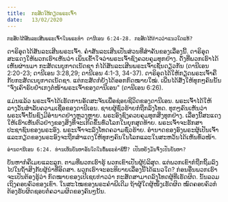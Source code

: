```yaml
---
title:  ກະສັດໃຫ້ກຽດພຣະເຈົ້າ
date:   13/02/2020
---
```


`ກະສັດໄດ້ສັນລະເສີນພຣະເຈົ້າໃນພຣະທຳ ດານີເອນ 6:24-28. ກະສັດໄດ້ກ່າວວ່າແນວໃດແທ້?`

ດາຣິອຸດໄດ້ສັນລະເສີນພຣະເຈົ້າ. ຄຳສັນລະເສີນເປັນສ່ວນທີ່ສຳຄັນຂອງເລື່ອງນີ້. ດາຣິອຸດສະແດງໃຫ້ພວກເຮົາເຫັນວ່າ ເພິ່ນເຂົ້າໃຈວ່າພຣະເຈົ້າຊົງຄວບຄຸມທຸກຢ່າງ. ດັ່ງທີ່ພວກເຮົາໄດ້ເຫັນຜ່ານມາ ກະສັດເນບູກາດເນັດຊາ ກໍໄດ້ສັນລະເສີນພຣະເຈົ້າເຊັ່ນດຽວກັນ (ດານີເອນ 2:20-23; ດານີເອນ 3:28,29; ດານີເອນ 4:1-3, 34-37). ດາຣິອຸດໄດ້ໃຫ້ກຽດພຣະເຈົ້າຄືກັບກະສັດເນບູກາດເນັດຊາ. ແຕ່ກະສັດກໍຍັງໄດ້ອອກກົດໝາຍໃໝ່. ເພີ່ນໄດ້ສັ່ງໃຫ້ທຸກໆຄົນນັ້ນ "ຈົ່ງເຄົາຣົບຢຳເກງຕໍ່ໜ້າພຣະເຈົ້າຂອງດານີເອນ" (ດານີເອນ 6:26).

ແມ່ນແລ້ວ ພຣະເຈົ້າໄດ້ເຮັດການອັດສະຈັນເພື່ອຊ່ອຍຊີວິດຂອງດານີເອນ.  ພຣະເຈົ້າໄດ້ໃຫ້ລາງວັນສຳລັບຄວາມເຊື່ອຂອງດານີເອນ. ຊາຍຜູ້ຊົ່ວຮ້າຍກໍຖືກລົງໂທດ. ທຸກໆຄົນເຫັນວ່າພຣະເຈົ້ານັ້ນຊົງມີອຳນາດຢ່າງຫຼວງຫຼາຍ. ພຣະອົງຊົງຄວບຄຸມທຸກສິ່ງທຸກຢ່າງ. ເລື່ອງນີ້ສະແດງໃຫ້ເຮົາເຫັນຕົວຢ່າງຂອງສິ່ງທີ່ຈະເກີດຂຶ້ນທົ່ວໂລກໃນຍຸກສຸດທ້າຍ. ພຣະເຈົ້າຈະຮັກສາປະຊາຊົນຂອງພຣະອົງ. ພຣະເຈົ້າຈະລົງໂທດຄວາມຊົ່ວຮ້າຍ. ອຳນາດຂອງອົງພຣະຜູ້ເປັນເຈົ້າແລະກຽດຂອງພຣະອົງຈະຖືກສຳແດງໃຫ້ທຸກໆຄົນໃນໂລກແລະໃນສະຫວັນໄດ້ເຫັນທົ່ວໜ້າ.

`ອ່ານດານີເອນ 6:24. ທ່ານເຫັນບັນຫາອັນໃດໃນຂໍ້ພຣະຄຳພີນີ້? ເປັນຫຍັງມັນຈຶ່ງເປັນບັນຫາ?`

ບັນຫາກໍຄືເມຍແລະລູກ. ຕາມທີ່ພວກເຮົາຮູ້ ພວກເຂົາເປັນຜູ້ບໍລິສຸດ. ແຕ່ພວກເຂົາກໍຖືກຖິ້ມລົງໄປໃນຖ້ຳສິງກັບຜູ້ນຳທີ່ອິດສາ. ພວກເຮົາຈະອະທິບາຍເລື່ອງນີ້ໄດ້ແນວໃດ? ກ່ອນອື່ນພວກເຮົາຈະເປັນຕ້ອງຮູ້ວ່າ ກົດໝາຍຂອງເປີເຊຍກ່າວວ່າ ກະສັດສາມາດລົງໂທດຜູ້ທີ່ເຮັດຜິດ. ນັ້ນລວມເຖິງຄອບຄົວຂອງເຂົາ. ໃນສະໄໝຂອງພຣະຄຳພີເດີມ ຖ້າຜູ້ໃດຜູ້ໜຶ່ງເຮັດຜິດ ໝົດຄອບຄົວກໍຕ້ອງຮັບຜິດຊອບຕໍ່ຄວາມຜິດຂອງຄົນໆນັ້ນ.